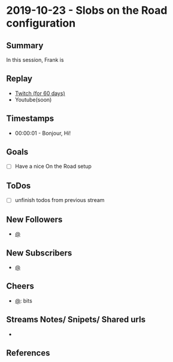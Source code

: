 
# 2019-10-23 - Slobs on the Road configuration

Summary
-------

In this session, Frank is 

Replay
------

- [Twitch (for 60 days)](https://www.twitch.tv/videos/498556177)
- Youtube(soon)


Timestamps
--------

- 00:00:01 - Bonjour, Hi!


Goals
-----

- [ ] Have a nice On the Road setup



ToDos
-----
- [ ] unfinish todos from previous stream


New Followers
-------------

- [@](https://www.twitch.tv/)


New Subscribers
---------------

- [@](https://www.twitch.tv/)



Cheers
------

- [@](https://www.twitch.tv/):  bits



Streams Notes/ Snipets/ Shared urls
-----------------------------------

- 


References
----------

